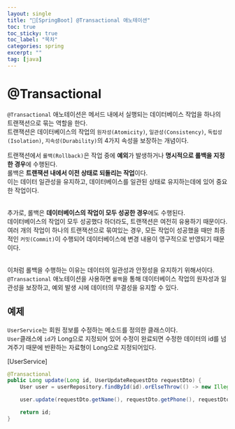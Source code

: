 ```yaml
---
layout: single
title: "📘[SpringBoot] @Transactional 애노테이션"
toc: true
toc_sticky: true
toc_label: "목차"
categories: spring
excerpt: ""
tag: [java]
---
```


# @Transactional
`@Transactional` 애노테이션은 메서드 내에서 실행되는 데이터베이스 작업을 하나의 트랜잭션으로 묶는 역할을 한다.  
트랜잭션은 데이터베이스의 작업의 `원자성(Atomicity)`, `일관성(Consistency)`, `독립성(Isolation)`, `지속성(Durability)`의 4가지 
속성을 보장하는 개념이다.  

트랜잭션에서 `롤백(Rollback)`은 작업 중에 **예외**가 발생하거나 **명시적으로 롤백을 지정한 경우**에 수행된다.  
롤백은 **트랜잭션 내에서 이전 상태로 되돌리는 작업**이다.  
이는 데이터 일관성을 유지하고, 데이터베이스를 일관된 상태로 유지하는데에 있어 중요한 작업이다.  
<br>

추가로, 롤백은 **데이터베이스의 작업이 모두 성공한 경우**에도 수행된다.  
데이터베이스의 작업이 모두 성공했다 하더라도, 트랜잭션은 여전히 유용하기 때문이다.  
여러 개의 작업이 하나의 트랜잭션으로 묶여있는 경우, 모든 작업이 성공했을 때만 최종적인 `커밋(Commit)`이 수행되어 
데이터베이스에 변경 내용이 영구적으로 반영되기 때문이다.  
<br>

이처럼 롤백을 수행하는 이유는 데이터의 일관성과 안정성을 유지하기 위해서이다.  
`@Transactional` 애노테이션을 사용하면 `롤백`을 통해 데이터베이스 작업의 원자성과 일관성을 보장하고, 예외 발생 시에 데이터의 무결성을 유지할 수 있다.

## 예제
`UserService`는 회원 정보를 수정하는 메소드를 정의한 클래스이다.  
`User`클래스에 `id`가 Long으로 지정되어 있어 수정이 완료되면 수정한 데이터의 id를 넘겨주기 때문에 반환하는 자료형이 Long으로 지정되어있다.  

[UserService]  
```java
@Transactional
public Long update(Long id, UserUpdateRequestDto requestDto) {
    User user = userRepository.findById(id).orElseThrow(() -> new IllegalArgumentException("not found"));

    user.update(requestDto.getName(), requestDto.getPhone(), requestDto.getAddress());

    return id;
}
```
